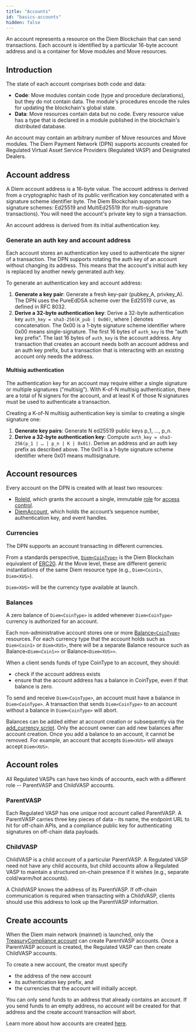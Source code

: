 ```yaml
---
title: "Accounts"
id: "basics-accounts"
hidden: false
---
```

An account represents a resource on the Diem Blockchain that can send transactions. Each account is identified by a particular 16-byte account address and is a container for Move modules and Move resources.

## Introduction

The state of each account comprises both code and data:

- **Code**: Move modules contain code (type and procedure declarations), but they do not contain data. The module's procedures encode the rules for updating the blockchain's global state.
- **Data**: Move resources contain data but no code. Every resource value has a type that is declared in a module published in the blockchain's distributed database.

An account may contain an arbitrary number of Move resources and Move modules. The Diem Payment Network (DPN) supports accounts created for Regulated Virtual Asset Service Providers (<Glossary>Regulated VASP</Glossary>) and Designated Dealers.

## Account address

A Diem account address is a 16-byte value. The account address is derived from a cryptographic hash of its public verification key concatenated with a signature scheme identifier byte. The Diem Blockchain supports two signature schemes: <Glossary>Ed25519</Glossary> and MultiEd25519 (for multi-signature transactions). You will need the account's private key to sign a transaction.

An account address is derived from its initial authentication key.

### Generate an auth key and account address
Each account stores an authentication key used to authenticate the signer of a transaction. The DPN supports rotating the auth key of an account without changing its address. This means that the account's initial auth key is replaced by another newly generated auth key.

To generate an authentication key and account address:

1. **Generate a key pair**: Generate a fresh key-pair (pubkey_A, privkey_A). The DPN uses the PureEdDSA scheme over the Ed25519 curve, as defined in RFC 8032.
2. **Derive a 32-byte authentication key**: Derive a 32-byte authentication key `auth_key = sha3-256(K_pub | 0x00)`, where | denotes concatenation. The 0x00 is a 1-byte signature scheme identifier where 0x00 means single-signature. The first 16 bytes of `auth_key` is the “auth key prefix”. The last 16 bytes of `auth_key` is the account address. Any transaction that creates an account needs both an account address and an auth key prefix, but a transaction that is interacting with an existing account only needs the address.

#### Multisig authentication
The authentication key for an account may require either a single signature or multiple signatures ("multisig"). With K-of-N multisig authentication, there are a total of N signers for the account, and at least K of those N signatures must be used to authenticate a transaction.

Creating a K-of-N multisig authentication key is similar to creating a single signature one:
1. **Generate key pairs**: Generate N ed25519 public keys p_1, …, p_n.
2. **Derive a 32-byte authentication key**: Compute `auth_key = sha3-256(p_1 | … | p_n | K | 0x01)`. Derive an address and an auth key prefix as described above. The 0x01 is a 1-byte signature scheme identifier where 0x01 means multisignature.

## Account resources

Every account on the DPN is created with at least two resources:

* [RoleId](https://github.com/diem/diem/blob/main/language/diem-framework/modules/doc/Roles.md#resource-roleid), which grants the account a single, immutable [role](basics-accounts.md#account-roles) for [access control](https://github.com/diem/dip/blob/main/dips/dip-2.md).
* [DiemAccount](https://github.com/diem/diem/blob/main/language/diem-framework/modules/doc/DiemAccount.md#resource-diemaccount), which holds the account’s <Glossary>sequence number</Glossary>, authentication key, and event handles.

### Currencies

The DPN supports an account transacting in different currencies.

From a standards perspective, [`Diem<CoinType>`](https://github.com/diem/diem/blob/main/language/diem-framework/modules/doc/Diem.md#resource-diem) is the Diem Blockchain equivalent of [ERC20](https://eips.ethereum.org/EIPS/eip-20). At the Move level, these are different generic instantiations of the same Diem resource type (e.g., `Diem<Coin1>`, `Diem<XUS>`).

`Diem<XUS>` will be the currency type available at launch.

### Balances

A zero balance of `Diem<CoinType>` is added whenever `Diem<CoinType>` currency is authorized for an account.

Each non-administrative account stores one or more [Balance`<CoinType>`](https://github.com/diem/diem/blob/main/language/diem-framework/modules/doc/DiemAccount.md#resource-balance) resources. For each currency type that the account holds such as `Diem<Coin1>` or `Diem<XUS>`, there will be a separate Balance resource such as Balance`<Diem<Coin1>>` or Balance`<Diem<XUS>>`.

When a client sends funds of type CoinType to an account, they should:
* check if the account address exists
* ensure that the account address has a balance in CoinType, even if that balance is zero.

To send and receive `Diem<CoinType>`, an account must have a balance in `Diem<CoinType>`. A transaction that sends `Diem<CoinType>` to an account without a balance in `Diem<CoinType>` will abort.

Balances can be added either at account creation or subsequently via the [add_currency script](../transactions/txns-types/txns-manage-accounts.md#add-a-currency-to-an-account). Only the account owner can add new balances after account creation. Once you add a balance to an account, it cannot be removed. For example, an account that accepts `Diem<XUS>` will always accept `Diem<XUS>`.

## Account roles

All Regulated VASPs can have two kinds of accounts, each with a different role -- ParentVASP and ChildVASP accounts.

### ParentVASP
Each Regulated VASP has one unique root account called ParentVASP. A ParentVASP carries three key pieces of data - its name, the endpoint URL to hit for off-chain APIs, and a compliance public key for authenticating signatures on off-chain data payloads.

### ChildVASP
ChildVASP is a child account of a particular ParentVASP. A Regulated VASP need not have any child accounts, but child accounts allow a Regulated VASP to maintain a structured on-chain presence if it wishes (e.g., separate cold/warm/hot accounts).

A ChildVASP knows the address of its ParentVASP. If off-chain communication is required when transacting with a ChildVASP, clients should use this address to look up the ParentVASP information.


## Create accounts

When the Diem main network (mainnet) is launched, only the [TreasuryCompliance account](https://github.com/diem/dip/blob/main/dips/dip-2.md#roles) can create ParentVASP accounts. Once a ParentVASP account is created, the Regulated VASP can then create ChildVASP accounts.

To create a new account, the creator must specify
* the address of the new account
* its authentication key prefix, and
* the currencies that the account will initially accept.

You can only send funds to an address that already contains an account. If you send funds to an empty address, no account will be created for that address and the create account transaction will abort.

Learn more about how accounts are created [here](../transactions/txns-types/txns-create-accounts-mint.md).
